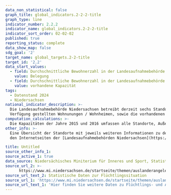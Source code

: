 ```yaml
---
data_non_statistical: false
graph_title: global_indicators.2-2-2-title
graph_type: line
indicator_number: 2.2.2
indicator_name: global_indicators.2-2-2-title
indicator_sort_order: 02-02-02
published: true
reporting_status: complete
data_show_map: false
sdg_goal: '2'
target_name: global_targets.2-2-title
target_id: '2.2'
data_start_values:
  - field: Durchschnittliche Bewohnerzahl in der Landesaufnahmebehörde Niedersachsen (LAB NI)
    value: Belegung
  - field: Durchschnittliche Bewohnerzahl in der Landesaufnahmebehörde Niedersachsen (LAB NI)
    value: vorhandene Kapazität
tags:
  - Datenstand 2024
  - Niedersachsen
national_indicator_description: >-
  Die Landesaufnahmebehörde Niedersachsen betreibt derzeit sechs Standorte über das gesamte Landesgebiet verteilt. Die Standorte Bramsche und Bad Fallingbostel-Oerbke nehmen die Funktion eines Ankunftzentrums wahr. Der Indikator zeigt, die durchschnittliche Anzahl der Bewohnerinnen und Bewohner in den von der Landesaufnahmebehörde zur
  Verfügung gestellten Wohnunungen / Wohnheimen, sowie die vorhandenen Kapazitäten.
computation_calculations: >-
  Die Kapazitäten der Jahre 2015 und 2016 umfassen alle Standorte, Außenstellen, Notunterkünfte und die im Rahmen der Verwaltungsvereinbarung geschaffenen Plätze. Ab 2017 werden alle Standorte sowie die Außenstellen abgebildet.
other_info: >-
  Eine Übersicht der Standorte mit jeweils weiteren Informationen zu den einzelnen Standorten finden Sie auf
  den Internetseiten der [Landesaufnahmebehörden Niedersachsen](https://www.lab.niedersachsen.de/startseite/standorte/standorte-der-landesaufnahmebehoerde-niedersachsen-143388.html).

title: Untitled
source_other_info_1:
source_active_1: true
data_source: Niedersächisches Miniterium für Inneres und Sport, Statistische Daten zur Flüchtlingssituation.
source_url_2: >-
      https://www.mi.niedersachsen.de/startseite/themen/auslanderangelegenheiten/zahlen_daten_fakten/statistische_daten/lagebilder-zu-fluechlings--und-auslaenderangelegenheiten-164283.html
source_url_text_2: Statistische Daten zur Flüchtlingssituation
source_url_1: 'https://www.mi.niedersachsen.de/startseite/themen/auslanderangelegenheiten/zahlen_daten_fakten/statistische_daten/lagebilder-zu-fluechlings--und-auslaenderangelegenheiten-164283.html'
source_url_text_1: 'Hier finden Sie weitere Daten zu Flüchtlings- und Ausländerangelegenheiten'
---
```


